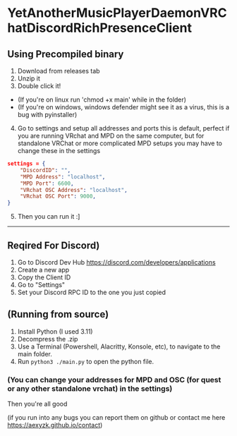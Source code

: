 # YetAnotherMusicPlayerDaemonVRChatDiscordRichPresenceClient

## Using Precompiled binary
1. Download from releases tab
2. Unzip it
3. Double click it!
 - (If you're on linux run 'chmod +x main' while in the folder)
 - (If you're on windows, windows defender might see it as a virus, this is a bug with pyinstaller)
4. Go to settings and setup all addresses and ports this is default, perfect if you are running VRchat and MPD on the same computer, but for standalone VRChat or more complicated MPD setups you may have to change these in the settings
```json
settings = {
    "DiscordID": "",
    "MPD Address": "localhost",
    "MPD Port": 6600,
    "VRchat OSC Address": "localhost",
    "VRchat OSC Port": 9000,
}
```
5. Then you can run it :]

---

## Reqired For Discord)
1. Go to Discord Dev Hub https://discord.com/developers/applications
2. Create a new app
3. Copy the Client ID
4. Go to "Settings"
5. Set your Discord RPC ID to the one you just copied

## (Running from source)
1. Install Python (I used 3.11)
2. Decompress the .zip
3. Use a Terminal (Powershell, Alacritty, Konsole, etc), to navigate to the main folder.
4. Run `python3 ./main.py` to open the python file.

### (You can change your addresses for MPD and OSC (for quest or any other standalone vrchat) in the settings)

Then you're all good

(if you run into any bugs you can report them on github or contact me here https://aexyzk.github.io/contact)
